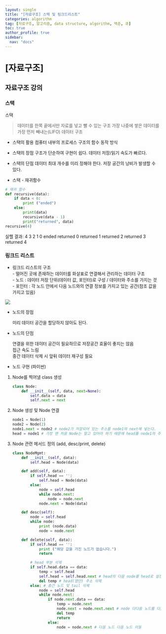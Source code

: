 ```yaml
---
layout: single
title: "[자료구조] 스택 및 링크드리스트"
categories: algorithm
tag: [자료구조, 알고리즘, data structure, algorithm, 백준, 큐]
toc: true
author_profile: true
sidebar:
  nav: "docs"
---
```


# [자료구조]

## 자료구조 강의

### 스택

스택

> 데이터를 한쪽 끝에서만 자료를 넣고 뺄 수 있는 구조
> 가장 나중에 쌓은 데이터를 가장 먼저 빼내는(LIFO) 데이터 구조

- 스택의 활용
  컴퓨터 내부의 프로세스 구조의 함수 동작 방식

- 스택의 장점
  구조가 단순하여 구현이 쉽다.
  데이터 저장/읽기 속도가 빠르다.

- 스택의 단점
  데이터 최대 개수를 미리 정해야 한다.
  저장 공간의 낭비가 발생할 수 있다.

- 스택 - 재귀함수

```py
# 재귀 함수
def recursive(data):
    if data < 0:
        print ("ended")
    else:
        print(data)
        recursive(data - 1)
        print("returned", data)
recursive(4)
```

실핼 결과:
4
3
2
1
0
ended
returned 0
returned 1
returned 2
returned 3
returned 4

### 링크드 리스트

- 링크드 리스트의 구조
  <br>\- 떨어진 곳에 존재하는 데이터를 화살표로 연결해서 관리하는 데이터 구조
  <br>\- 노드 : 데이터 저장 단위(데이터 값, 포인터)로 구성 / 데이터와 주소를 가지는 것
  <br>\- 포인터 : 각 노드 안에서 다음 노드와의 연결 정보를 가지고 있는 공간(참조 값을 가지고 있음)

![](https://images.velog.io/images/jisu129/post/3dbc8bb9-1485-4405-9c94-8550db10a178/linkedlist.png)

- 노드의 장점

  미리 데이터 공간을 할당하지 않아도 된다.

- 노드의 단점

  연결을 위한 데이터 공간이 필요하므로 저장공간 효율이 좋지는 않음
  <br>접근 속도 느림
  <br>중간 데이터 삭제 시 앞뒤 데이터 재구성 필요

- 노드 구현 (파이썬)

1. Node를 찍어낼 class 생성

   ```py
   class Node:
       def __init__(self, data, next=None):
           self.data = data
           self.next = next
   ```

2. Node 생성 및 Node 연결

   ```py
   node1 = Node(1)
   node2 = Node(2)
   node1.next = node2 # node2가 저장되어 있는 주소를 node1의 next에 넣는다.
   head = node1 # 가장 맨 처음 Node는 알고 있어야 하기 때문에 head를 node1의 주로소 놓는다.
   ```

3. Node 관련 메서드 정의 (add, desc/print, delete)
   ```py
   class NodeMgmt:
       def __init__(self, data):
           self.head = Node(data)

       def add(self, data):
           if self.head == '':
               self.head = Node(data)
           else:
               node = self.head
               while node.next:
                   node = node.next
               node.next = Node(data)

       def desc(self):
           node = self.head
           while node:
               print (node.data)
               node = node.next

       def delete(self, data):
           if self.head == '':
               print ("해당 값을 가진 노드가 없습니다.")
               return

           # head 부분 삭제
           if self.head.data == data:
               temp = self.head
               self.head = self.head.next # head의 다음 node를 head로 설정
               del temp # head(였던) 주소 삭제
           else: # 중간 노드 및 tail 삭제
               node = self.head
               while node.next:
                   if node.next.data == data:
                       temp = node.next
                       node.next = node.next.next # node 다다음 노드를 다음 노드로 하겠다는 것 / 다음 노드를 삭제하겠다는 것
                       del temp
                       return
                   else:
                       node = node.next # 다음 노드 다음 노드 이동
   ```
